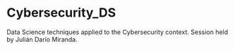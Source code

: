 # Cybersecurity_DS
Data Science techniques applied to the Cybersecurity context. Session held by Julián Darío Miranda.
